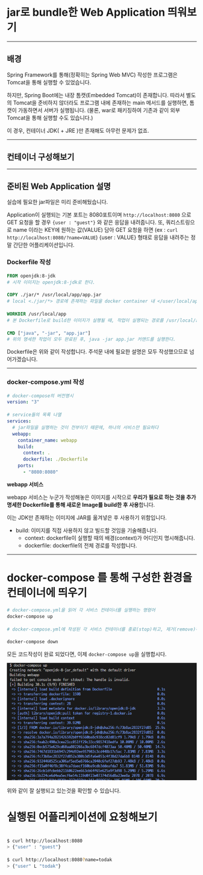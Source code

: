 # jar로 bundle한 Web Application 띄워보기 
---

## 배경

Spring Framework를 통해(정확히는 Spring Web MVC) 작성한 프로그램은
Tomcat을 통해 실행할 수 있었습니다.

하지만, Spring Boot에는 내장 톰캣(Embedded Tomcat)이 존재합니다.
따라서 별도의 Tomcat을 준비하지 않더라도 
프로그램 내에 존재하는 main 메서드를 실행하면, 톰캣이 가동하면서 서버가 실행됩니다.
(물론, war로 패키징하여 기존과 같이 외부 Tomcat을 통해 실행할 수도 있습니다.)

이 경우, 컨테이너 JDK( + JRE )만 존재해도 아무런 문제가 없죠.

---

## 컨테이너 구성해보기
---

## 준비된 Web Application 설명

실습에 필요한 jar파일은 미리 준비해뒀습니다.

Application이 실행되는 기본 포트는 8080포트이며
`http://localhost:8080` 으로 GET 요청을 할 경우 `{user : "guest"}` 와 같은 응답을 내려줍니다.
또, 쿼리스트링으로 name 이라는 KEY에 원하는 값(VALUE) 담아 GET 요청을 하면
(ex : `curl http://localhost:8080/?name=VALUE`)
{user : VALUE} 형태로 응답을 내려주는 정말 간단한 어플리케이션입니다.


### Dockerfile 작성

```dockerfile
FROM openjdk:8-jdk
# 시작 이미지는 openjdk:8-jdk로 한다.

COPY ./jar/* /usr/local/app/app.jar
# local <./jar/*> 경로에 존재하는 파일을 docker container 내 </user/local/app/> 경로에 app.jar로 복사한다.

WORKDIR /usr/local/app
# 본 Dockerfile로 build한 이미지가 실행될 때, 작업이 실행되는 경로를 /usr/local/app으로 한다

CMD ["java", "-jar", "app.jar"]
# 위의 명세한 작업이 모두 완료된 후, java -jar app.jar 커맨드를 실행한다.
```

Dockerfile은 위와 같이 작성합니다.
주석문 내에 필요한 설명은 모두 작성했으므로 넘어가겠습니다.

---
### docker-compose.yml 작성

```yaml
# docker-compose의 버전명시
version: "3"

# service들의 목록 나열
services: 
  # jar파일을 실행하는 것이 전부이기 때문에, 하나의 서비스만 필요하다
  webapp:
    container_name: webapp
    build:
      context: .
      dockerfile: ./Dockerfile
    ports:
      - "8080:8080"
```

**webapp 서비스**

webapp 서비스는 누군가 작성해놓은 이미지를 시작으로 
**우리가 필요로 하는 것을 추가 명세한 Dockerfile를 통해 새로운 Image를 build한 후 사용**합니다.

이는 JDK만 존재하는 이미지에 JAR를 옮겨넣은 후 사용하기 위함입니다.

- build:
    이미지를 직접 사용하지 않고 빌드할 것임을 기술해줍니다.
    - context:
      dockerfile이 실행할 때의 배경(context)가 어디인지 명시해줍니다.
    - dockerfile:
      dockerfile의 전체 경로를 작성합니다.

---

# docker-compose 를 통해 구성한 환경을 컨테이너에 띄우기

```bash
# docker-compose.yml을 읽어 각 서비스 컨테이너를 실행하는 명령어
docker-compose up

# docker-compose.yml에 작성된 각 서비스 컨테이너를 종료(stop)하고, 제거(remove)하는 명령어

docker-compose down
```

모든 코드작성이 완료 되었다면, 이제 `docker-compose up`을 실행합시다.

![실행되는 모습](./images/docker-compose-up.png)

위와 같이 잘 실행되고 있는것을 확인할 수 있습니다.

# 실행된 어플리케이션에 요청해보기

```bash

$ curl http://localhost:8080
> {"user" : "guest"}

$ curl http://localhost:8080?name=todak
> {"user" L "todak"}

```

